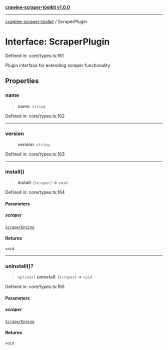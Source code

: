 [**crawlee-scraper-toolkit v1.0.0**](../README.md)

***

[crawlee-scraper-toolkit](../globals.md) / ScraperPlugin

# Interface: ScraperPlugin

Defined in: core/types.ts:161

Plugin interface for extending scraper functionality

## Properties

### name

> **name**: `string`

Defined in: core/types.ts:162

***

### version

> **version**: `string`

Defined in: core/types.ts:163

***

### install()

> **install**: (`scraper`) => `void`

Defined in: core/types.ts:164

#### Parameters

##### scraper

[`ScraperEngine`](ScraperEngine.md)

#### Returns

`void`

***

### uninstall()?

> `optional` **uninstall**: (`scraper`) => `void`

Defined in: core/types.ts:165

#### Parameters

##### scraper

[`ScraperEngine`](ScraperEngine.md)

#### Returns

`void`
